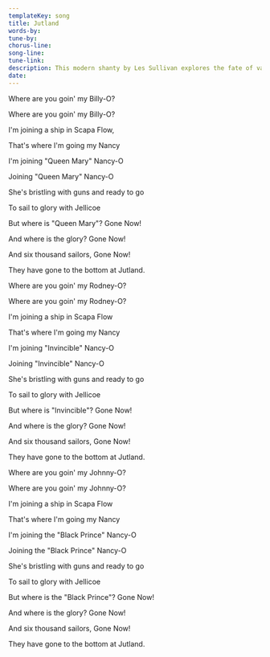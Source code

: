 ```yaml
---
templateKey: song
title: Jutland  
words-by:
tune-by:
chorus-line:
song-line:
tune-link:
description: This modern shanty by Les Sullivan explores the fate of various ships which fought in the Battle of Jutland in 1916, the largest fleet action of World War One.
date:
---
```

Where are you goin\' my Billy-O?

Where are you goin\' my Billy-O?

I\'m joining a ship in Scapa Flow,

That\'s where I\'m going my Nancy

I\'m joining \"Queen Mary\" Nancy-O

Joining \"Queen Mary\" Nancy-O

She\'s bristling with guns and ready to go

To sail to glory with Jellicoe

But where is \"Queen Mary\"? Gone Now!

And where is the glory? Gone Now!

And six thousand sailors, Gone Now!

They have gone to the bottom at Jutland.

Where are you goin\' my Rodney-O?

Where are you goin\' my Rodney-O?

I\'m joining a ship in Scapa Flow

That\'s where I\'m going my Nancy

I\'m joining \"Invincible\" Nancy-O

Joining \"Invincible\" Nancy-O

She\'s bristling with guns and ready to go

To sail to glory with Jellicoe

But where is \"Invincible\"? Gone Now!

And where is the glory? Gone Now!

And six thousand sailors, Gone Now!

They have gone to the bottom at Jutland.

Where are you goin\' my Johnny-O?

Where are you goin\' my Johnny-O?

I\'m joining a ship in Scapa Flow

That\'s where I\'m going my Nancy

I\'m joining the \"Black Prince\" Nancy-O

Joining the \"Black Prince\" Nancy-O

She\'s bristling with guns and ready to go

To sail to glory with Jellicoe

But where is the \"Black Prince\"? Gone Now!

And where is the glory? Gone Now!

And six thousand sailors, Gone Now!

They have gone to the bottom at Jutland.
